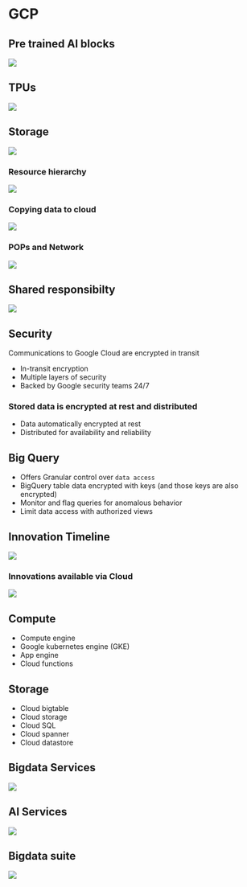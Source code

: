 # GCP

## Pre trained AI blocks
<img src="images/pre_trained_ai_blocks.png">

## TPUs 
<img src="images/tpu.png">

## Storage
<img src="images/storage.png">

### Resource hierarchy
<img src="images/resource_hierarchy.png">

### Copying data to cloud
<img src="images/copying_data_to_cloud.png">

### POPs and Network
<img src="images/pops_network.png">

## Shared responsibilty
<img src="images/shared_responsibilty.png">

## Security
Communications to Google Cloud are encrypted in transit 
- In-transit encryption
- Multiple layers of security
- Backed by Google security teams 24/7 
### Stored data is encrypted at rest and distributed 
- Data automatically encrypted at rest 
- Distributed for availability and reliability 

## Big Query
- Offers Granular control over `data access`
- BigQuery table data encrypted with keys (and those keys are also encrypted) 
- Monitor and flag queries for anomalous behavior 
- Limit data access with authorized views 

## Innovation Timeline
<img src="images/innovation_timeline.png">

### Innovations available via Cloud
<img src="images/innovations_available_via_cloud.png">

## Compute
- Compute engine
- Google kubernetes engine (GKE)
- App engine
- Cloud functions

## Storage
- Cloud bigtable
- Cloud storage
- Cloud SQL
- Cloud spanner
- Cloud datastore

## Bigdata Services
<img src="images/big_data_services.png">

## AI Services
<img src="images/ai_services.png">

## Bigdata suite
<img src="images/big_data_suite.png">
